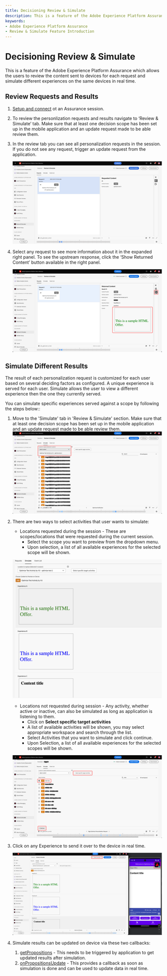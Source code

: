 ```yaml
---
title: Decisioning Review & Simulate
description: This is a feature of the Adobe Experience Platform Assurance which allows the users to review the content sent to devices for each request and simulate different experiences on the same devices in real time.
keywords:
- Adobe Experience Platform Assurance
- Review & Simulate Feature Introduction
---
```


# Decisioning Review & Simulate

This is a feature of the Adobe Experience Platform Assurance which allows the users to review the content sent to devices for each request and simulate different experiences on the same devices in real time.

## Review Requests and Results

1. [Setup and connect](./assurance-for-decisioning.md) ot an Assurance session.
2. To review the personlization requests and results navigate to ‘Review & Simulate’ tab.
   Make sure that at least one decision scope has been set up in the mobile application and an update request made to be able review them.

3. In the review tab you can see all personalization requests in the session. If you do not see any request, trigger an update request from the application.

   ![](./assets/review-simulate/assurance-review-tab.png)

4. Select any request to see more information about it in the expanded right panel. To see the upstream response, click the ‘Show Returned Content’ button available in the right panel.

   ![](./assets/review-simulate/assurance-result-preview.png)

## Simulate Different Results

The result of each personalization request is customized for each user based on several deciding factors as configured. A unique experience is served for each user. Simulate allows the user to view a different experience then the one they currently served.

You can simulate specific experiences served against a scope by following the steps below::

1. Move to the 'Simulate' tab in 'Review & Simulate' section.
   Make sure that at least one decision scope has been set up in the mobile application and an update request made to be able review them.
   ![](./assets/review-simulate/assurance-simulate-tab.png)

2. There are two ways to select activities that user wants to simulate:
   * Locations requested during the session - These are scopes/locations that were requested during the current session.
      * Select the scope you want to preview from the dropdown menu.
      * Upon selection, a list of all available experiences for the selected scope will be shown.

   ![](./assets/review-simulate/assurance-simulate-options.png)

   * Locations not requested during session - Any activity, whether active or inactive, can also be simulated as long as application is listening to them.
      * Click on **Select specific target activities**
      * A list of available activities will be shown, you may select appropriate workspace and search through the list.
      * Select Activities that you want to simulate and click continue.
      * Upon Selection, a list of all available experiences for the selected scopes will be shown.

   ![](./assets/review-simulate/assurance-simulate-specific.png)

3. Click on any Experience to send it over to the device in real time.

   ![](./assets/review-simulate/assurance-simulate-device.png)

4. Simulate results can be updated on device via these two callbacks:
   1. [getPropositions](https://developer.adobe.com/client-sdks/edge/adobe-journey-optimizer-decisioning/api-reference/#getpropositions) - This needs to be triggered by application to get updated results after simulation.
   2. [onPropositionsUpdate](https://developer.adobe.com/client-sdks/edge/adobe-journey-optimizer-decisioning/api-reference/#onpropositionsupdate) - This provides a callback as soon as simulation is done and can be used to update data in real time.
